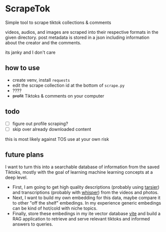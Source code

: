 # ScrapeTok

Simple tool to scrape tiktok collections & comments

videos, audios, and images are scraped into their respective formats in the given directory.
post metadata is stored in a json including information about the creator and the comments.

its janky and I don't care

## how to use
+ create venv, install `requests`
+ edit the scrape collection id at the bottom of `scrape.py`
+ ????
+ ~~profit~~ Tiktoks & comments on your computer

## todo
+ [ ] figure out profile scraping?
+ [ ] skip over already downloaded content

this is most likely against TOS use at your own risk

## future plans

I want to turn this into a searchable database of information from the saved Tiktoks, mostly with the goal of learning machine learning concepts at a deep level.
- First, I am going to get high quality descriptions (probably using [tarsier](https://github.com/bytedance/tarsier)) and transcriptions (probably with [whisper](https://github.com/openai/whisper)) from the videos and photos.
- Next, I want to build my own embedding for this data, maybe compare it to other "off the shelf" embedings.
In my experience generic embedings can be kind of hot/cold with niche topics.
- Finally, store these embedings in my ite vector database [vite](https://github.com/imanoreotwe/vlite) and build a RAG application to retrieve and serve relevant tiktoks and informed answers to queries.
